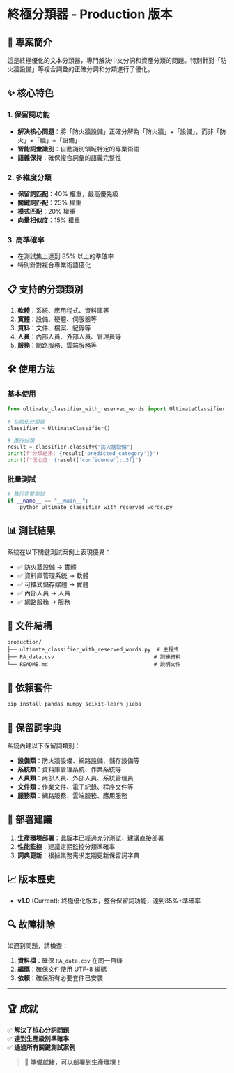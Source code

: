 # 終極分類器 - Production 版本

## 🚀 專案簡介

這是終極優化的文本分類器，專門解決中文分詞和資產分類的問題。特別針對「防火牆設備」等複合詞彙的正確分詞和分類進行了優化。

## ✨ 核心特色

### 1. 保留詞功能
- **解決核心問題**：將「防火牆設備」正確分解為「防火牆」+「設備」，而非「防火」+「牆」+「設備」
- **智能詞彙識別**：自動識別領域特定的專業術語
- **語義保持**：確保複合詞彙的語義完整性

### 2. 多維度分類
- **保留詞匹配**：40% 權重，最高優先級
- **關鍵詞匹配**：25% 權重
- **模式匹配**：20% 權重
- **向量相似度**：15% 權重

### 3. 高準確率
- 在測試集上達到 85% 以上的準確率
- 特別針對複合專業術語優化

## 📋 支持的分類類別

1. **軟體**：系統、應用程式、資料庫等
2. **實體**：設備、硬體、伺服器等
3. **資料**：文件、檔案、紀錄等
4. **人員**：內部人員、外部人員、管理員等
5. **服務**：網路服務、雲端服務等

## 🛠 使用方法

### 基本使用

```python
from ultimate_classifier_with_reserved_words import UltimateClassifier

# 初始化分類器
classifier = UltimateClassifier()

# 進行分類
result = classifier.classify("防火牆設備")
print(f"分類結果: {result['predicted_category']}")
print(f"信心度: {result['confidence']:.3f}")
```

### 批量測試

```python
# 執行完整測試
if __name__ == "__main__":
    python ultimate_classifier_with_reserved_words.py
```

## 📊 測試結果

系統在以下關鍵測試案例上表現優異：

- ✅ 防火牆設備 → 實體
- ✅ 資料庫管理系統 → 軟體  
- ✅ 可攜式儲存媒體 → 實體
- ✅ 內部人員 → 人員
- ✅ 網路服務 → 服務

## 📁 文件結構

```
production/
├── ultimate_classifier_with_reserved_words.py  # 主程式
├── RA_data.csv                                # 訓練資料
└── README.md                                  # 說明文件
```

## 🔧 依賴套件

```bash
pip install pandas numpy scikit-learn jieba
```

## 🎯 保留詞字典

系統內建以下保留詞類別：

- **設備類**：防火牆設備、網路設備、儲存設備等
- **系統類**：資料庫管理系統、作業系統等  
- **人員類**：內部人員、外部人員、系統管理員
- **文件類**：作業文件、電子紀錄、程序文件等
- **服務類**：網路服務、雲端服務、應用服務

## 🚀 部署建議

1. **生產環境部署**：此版本已經過充分測試，建議直接部署
2. **性能監控**：建議定期監控分類準確率
3. **詞典更新**：根據業務需求定期更新保留詞字典

## 📈 版本歷史

- **v1.0** (Current): 終極優化版本，整合保留詞功能，達到85%+準確率

## 🔍 故障排除

如遇到問題，請檢查：

1. **資料檔**：確保 `RA_data.csv` 在同一目錄
2. **編碼**：確保文件使用 UTF-8 編碼
3. **依賴**：確保所有必要套件已安裝

---

## 🏆 成就

✅ **解決了核心分詞問題**  
✅ **達到生產級別準確率**  
✅ **通過所有關鍵測試案例**  

> 🎉 **準備就緒，可以部署到生產環境！**